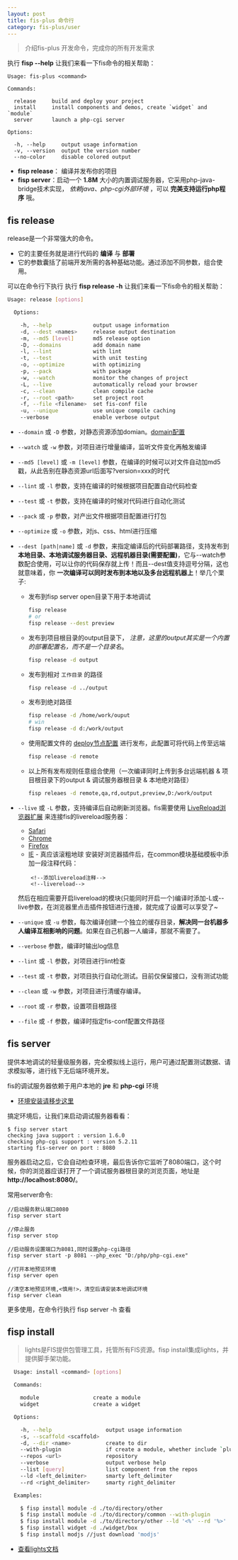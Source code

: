 ```yaml
---
layout: post
title: fis-plus 命令行
category: fis-plus/user
---
```


> 介绍fis-plus 开发命令，完成你的所有开发需求

执行 **fisp --help** 让我们来看一下fis命令的相关帮助：


    Usage: fis-plus <command>

    Commands:

      release     build and deploy your project
      install     install components and demos, create `widget` and `module`
      server      launch a php-cgi server

    Options:

      -h, --help     output usage information
      -v, --version  output the version number
      --no-color     disable colored output

* **fisp release**： 编译并发布你的项目
* **fisp server**：启动一个 **1.8M** 大小的内置调试服务器，它采用php-java-bridge技术实现， _依赖java、php-cgi外部环境_ ，可以 **完美支持运行php程序** 哦。

## fis release

release是一个非常强大的命令。

* 它的主要任务就是进行代码的 **编译** 与 **部署**
* 它的参数囊括了前端开发所需的各种基础功能。通过添加不同参数，组合使用。

可以在命令行下执行
执行 **fisp release -h** 让我们来看一下fis命令的相关帮助：

```bash
Usage: release [options]

  Options:

    -h, --help             output usage information
    -d, --dest <names>     release output destination
    -m, --md5 [level]      md5 release option
    -D, --domains          add domain name
    -l, --lint             with lint
    -t, --test             with unit testing
    -o, --optimize         with optimizing
    -p, --pack             with package
    -w, --watch            monitor the changes of project
    -L, --live             automatically reload your browser
    -c, --clean            clean compile cache
    -r, --root <path>      set project root
    -f, --file <filename>  set fis-conf file
    -u, --unique           use unique compile caching
    --verbose              enable verbose output
```

* ``--domain`` 或 ``-D`` 参数，对静态资源添加domian。[domain配置](http://fis.baidu.com/userdoc/fis/%E9%85%8D%E7%BD%AEAPI#toc_30)
* ``--watch`` 或 ``-w`` 参数，对项目进行增量编译，监听文件变化再触发编译
* ``--md5 [level]`` 或 ``-m [level]`` 参数，在编译的时候可以对文件自动加md5戳，从此告别在静态资源url后面写?version=xxx的时代
* ``--lint`` 或 ``-l`` 参数，支持在编译的时候根据项目配置自动代码检查
* ``--test`` 或 ``-t`` 参数，支持在编译的时候对代码进行自动化测试
* ``--pack`` 或 ``-p`` 参数，对产出文件根据项目配置进行打包
* ``--optimize`` 或 ``-o`` 参数，对js、css、html进行压缩
* ``--dest [path|name]`` 或 ``-d`` 参数，来指定编译后的代码部署路径，支持发布到 **本地目录、本地调试服务器目录、远程机器目录(需要配置)**，它与--watch参数配合使用，可以让你的代码保存就上传！而且--dest值支持逗号分隔，这也就意味着，你 **一次编译可以同时发布到本地以及多台远程机器上**！举几个栗子:
    * 发布到fisp server open目录下用于本地调试

        ```bash
        fisp release
        # or
        fisp release --dest preview
        ```
    * 发布到项目根目录的output目录下， _注意，这里的output其实是一个内置的部署配置名，而不是一个目录名_。

        ```bash
        fisp release -d output
        ```
    * 发布到相对 ``工作目录`` 的路径

        ```bash
        fisp release -d ../output
        ```
    * 发布到绝对路径

        ```bash
        fisp release -d /home/work/ouput
        # win
        fisp release -d d:/work/output
        ```
    * 使用配置文件的 [deploy节点配置](/userdoc/fis/%E4%B8%8A%E4%BC%A0%E9%83%A8%E7%BD%B2#%E4%B8%8A%E4%BC%A0%E9%85%8D%E7%BD%AE) 进行发布，此配置可将代码上传至远端

        ```bash
        fisp release -d remote
        ```
    * 以上所有发布规则任意组合使用（一次编译同时上传到多台远端机器 & 项目根目录下的output & 调试服务器根目录 & 本地绝对路径）

        ```bash
        fisp releaes -d remote,qa,rd,output,preview,D:/work/output
        ```

* ``--live`` 或 ``-L`` 参数，支持编译后自动刷新浏览器。fis需要使用 [LiveReload浏览器扩展](http://feedback.livereload.com/knowledgebase/articles/86242-how-do-i-install-and-use-the-browser-extensions-) 来连接fis的livereload服务器：
    * [Safari](http://download.livereload.com/2.0.9/LiveReload-2.0.9.safariextz)
    * [Chrome](https://chrome.google.com/webstore/detail/livereload/jnihajbhpnppcggbcgedagnkighmdlei)
    * [Firefox](http://download.livereload.com/2.0.8/LiveReload-2.0.8.xpi)
    * [IE](https://github.com/dvdotsenko/livereload_ie_extension/downloads) - 真应该滚粗地球
    安装好浏览器插件后，在common模块基础模板中添加一段注释代码：
    ```
    	<!--添加livereload注释-->
        <!--livereload-->
    ```
    然后在相应需要开启livereload的模块(只能同时开启一个)编译时添加-L或--live参数，在浏览器里点击插件按钮进行连接，就完成了设置可以享受了~
* ``--unique`` 或 ``-u`` 参数，每次编译创建一个独立的缓存目录，**解决同一台机器多人编译互相影响的问题**。如果在自己机器一人编译，那就不需要了。
* ``--verbose`` 参数，编译时输出log信息
* ``--lint`` 或 ``-l`` 参数，对项目进行lint检查
* ``--test`` 或 ``-t`` 参数，对项目执行自动化测试。目前仅保留接口，没有测试功能
* ``--clean`` 或 ``-w`` 参数，对项目进行清缓存编译。
* ``--root`` 或 ``-r`` 参数，设置项目根路径
* ``--file`` 或 ``-f`` 参数，编译时指定fis-conf配置文件路径

## fis server

提供本地调试的轻量级服务器，完全模拟线上运行，用户可通过配置测试数据、请求模拟等，进行线下无后端环境开发。

fis的调试服务器依赖于用户本地的 **jre** 和 **php-cgi** 环境

* [环境安装请移步这里](./quickstart.html)

搞定环境后，让我们来启动调试服务器看看：

    $ fisp server start
    checking java support : version 1.6.0
    checking php-cgi support : version 5.2.11
    starting fis-server on port : 8080

服务器启动之后，它会自动检查环境，最后告诉你它监听了8080端口，这个时候，你的浏览器应该打开了一个调试服务器根目录的浏览页面，地址是 **http://localhost:8080/**。


常用server命令:

    //启动服务默认端口8080
    fisp server start

    //停止服务
    fisp server stop

    //启动服务设置端口为8081,同时设置php-cgi路径
    fisp server start -p 8081 --php_exec "D:/php/php-cgi.exe"

    //打开本地预览环境
    fisp server open

    //清空本地预览环境,<慎用!>，清空后请安装本地调试环境
    fisp server clean

更多使用，在命令行执行 fisp server -h 查看

## fisp install
>lights是FIS提供包管理工具，托管所有FIS资源。fisp install集成lights，并提供脚手架功能。

```bash
  Usage: install <command> [options]

  Commands:

    module                 create a module
    widget                 create a widget

  Options:

    -h, --help                 output usage information
    -s, --scaffold <scaffold>
    -d, --dir <name>           create to dir
    --with-plugin              if create a module, whether include `plugin`
    --repos <url>              repository
    --verbose                  output verbose help
    --list [query]             list component from the repos
    --ld <left_delimiter>      smarty left_delimiter
    --rd <right_delimiter>     smarty right_delimiter

  Examples:

    $ fisp install module -d ./to/directory/other
    $ fisp install module -d ./to/directory/common --with-plugin
    $ fisp install module -d ./to/directory/other --ld '<%' --rd '%>'
    $ fisp install widget -d ./widget/box
    $ fisp install modjs //just download 'modjs'
```

* [查看lights文档](./lights.html)